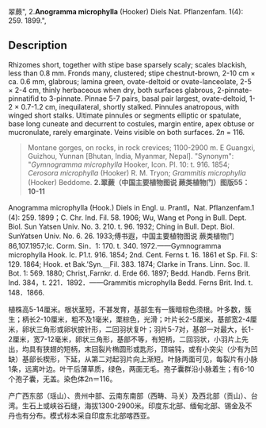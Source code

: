 翠蕨",
2.**Anogramma microphylla** (Hooker) Diels Nat. Pflanzenfam. 1(4): 259. 1899.",

## Description
Rhizomes short, together with stipe base sparsely scaly; scales blackish, less than 0.8 mm. Fronds many, clustered; stipe chestnut-brown, 2-10 cm × ca. 0.6 mm, glabrous; lamina green, ovate-deltoid or ovate-lanceolate, 2-5 × 2-4 cm, thinly herbaceous when dry, both surfaces glabrous, 2-pinnate-pinnatifid to 3-pinnate. Pinnae 5-7 pairs, basal pair largest, ovate-deltoid, 1-2 × 0.7-1.2 cm, inequilateral, shortly stalked. Pinnules anatropous, with winged short stalks. Ultimate pinnules or segments elliptic or spatulate, base long cuneate and decurrent to costules, margin entire, apex obtuse or mucronulate, rarely emarginate. Veins visible on both surfaces. 2*n* = 116.

> Montane gorges, on rocks, in rock crevices; 1100-2900 m. E Guangxi, Guizhou, Yunnan [Bhutan, India, Myanmar, Nepal].
  "Synonym": "*Gymnogramma microphylla* Hooker, Icon. Pl. 10: t. 916. 1854; *Cerosora microphylla* (Hooker) R. M. Tryon; *Grammitis microphylla* (Hooker) Beddome.
**2.翠蕨（中国主要植物图说 蕨类植物门）图版55：10-11**

Anogramma microphylla (Hook.) Diels in Engl. u. Prantl，Nat. Pflanzenfam.1 (4): 259. 1899；C. Chr. Ind. Fil. 58. 1906; Wu, Wang et Pong in Bull. Dept. Biol. Sun Yatsen Univ. No. 3. 210. t. 96. 1932; Ching in Bull. Dept. Biol. SunYatsen Univ. No. 6. 26. 1933;傅书遐，中国主要植物图说 蕨类植物门86,107.1957;Ic. Corm. Sin．1: 170. t. 340. 1972.——Gymnogramma microphylla Hook. Ic. P1.t. 916. 1854; 2nd. Cent. Ferns t. 16. 1861 et Sp. Fil. S: 129. 1864; Hook. et Bak.’Syn.＿Fil. 383. 1874; Clarke in Trans. Linn. Soc. II. Bot. 1: 569. 1880; Christ,.Farnkr. d. Erde 66. 1897; Bedd. Handb. Ferns Brit. Ind. 384，t. 221．1892．——Grammitis microphylla Bedd. Ferns Brit. Ind. t. 148．1866.

植株高5-14厘米。根状茎短，不甚发育，基部生有一簇暗棕色须根。叶多数，簇生；柄长2-10厘米，粗不及1毫米，栗棕色，光滑；叶片长2-5厘米，基部宽2-4厘米，卵状三角形或卵状披针形，二回羽状复叶；羽片5-7对，基部一对最大，长1-2厘米，宽7-12毫米，卵状三角形，基部不等，有短柄，二回羽状，小羽片上先出，均具有狭翅的短柄，末回裂片椭圆形或匙形，顶端钝，或有小突尖（少有为凹缺）基部长楔形，下延，从第二对起羽片向上渐短。叶脉两面可见，每裂片有小脉1条，远离叶边。叶干后薄草质，绿色，两面无毛。孢子囊群沿小脉着生；有6-10个孢子囊，无盖。染色体2n＝116。

产广西东部（瑶山）、贵州中部、云南东南部（西畴、马关）及西北部（贡山）、台湾。生石上或峡谷石缝，海拔1300-2900米。印度东北部、缅甸北部、锡金及不丹也有分布。模式标本采自印度东北部喀西亚。
